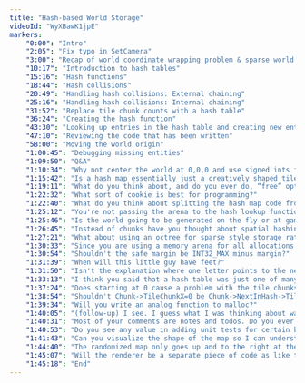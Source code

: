 ```yaml
---
title: "Hash-based World Storage"
videoId: "WyXBawK1jpE"
markers:
    "0:00": "Intro"
    "2:05": "Fix typo in SetCamera"
    "3:00": "Recap of world coordinate wrapping problem & sparse world storage design"
    "10:17": "Introduction to hash tables"
    "15:16": "Hash functions"
    "18:44": "Hash collisions"
    "20:49": "Handling hash collisions: External chaining"
    "25:16": "Handling hash collisions: Internal chaining"
    "31:52": "Replace tile chunk counts with a hash table"
    "36:24": "Creating the hash function"
    "43:30": "Looking up entries in the hash table and creating new entries in the table"
    "47:10": "Reviewing the code that has been written"
    "58:00": "Moving the world origin"
    "1:00:45": "Debugging missing entities"
    "1:09:50": "Q&A"
    "1:10:34": "Why not center the world at 0,0,0 and use signed ints for the tile position? [code change]"
    "1:15:42": "Is a hash map essentially just a creatively shaped tile chunk? If that's the case could you preempt the hash function by contributing more bits from the Z coordinate as opposed to the X and Y for a towery map for example? Am I thinking about this right?"
    "1:19:11": "What do you think about, and do you ever do, “free” optimizations in early or late stage development such as […] and instead trying to fail as early as possible? Best case scenario you only did one comparision rather than four."
    "1:22:32": "What sort of cookie is best for programming?"
    "1:22:40": "What do you think about splitting the hash map code from the tile code such that you can use hash map for other stuff later on?"
    "1:25:12": "You're not passing the arena to the hash lookup function."
    "1:25:46": "Is the world going to be generated on the fly or at game startup?"
    "1:26:45": "Instead of chunks have you thought about spatial hashing? I'm considering it for my game to allow an open generated world but not confined to grid aligned tiles or fixed size objects."
    "1:27:21": "What about using an octree for sparse style storage rather than a hash map?"
    "1:30:33": "Since you are using a memory arena for all allocations how will you handle dynamic amount of objects like enemies, particles, etc.?"
    "1:30:54": "Shouldn't the safe margin be INT32_MAX minus margin?"
    "1:31:39": "When will this little guy have feet?"
    "1:31:50": "Isn't the explanation where one letter points to the next letter until the end of the word?"
    "1:33:13": "I think you said that a hash table was just one of many ways to store the sparse data. Could you briefly mention one or a couple of the other methods?"
    "1:37:24": "Does starting at 0 cause a problem with the tile chunks since now we are using that as the uninitialized variable? [code change]"
    "1:38:54": "Shouldn't Chunk->TileChunkX=0 be Chunk->NextInHash->TileChunkX? [code change]"
    "1:39:34": "Will you write an analog function to malloc?"
    "1:40:05": "(follow-up) I see. I guess what I was thinking about was what the full 4Bn x 4Bn map would look like if you passed each index in the hash map the opposite way through the hash function. It seems like it doesn't matter in any case becafuse no matter what it's always going to be better than O(n) and most of the time it's O(1) with a tiny bit of performance cost to throw the coordinates through the function."
    "1:40:31": "Most of your comments are notes and todos. Do you ever add section title comments to separate long blocks of code?"
    "1:40:53": "Do you see any value in adding unit tests for certain bits of this functionality?"
    "1:41:43": "Can you visualize the shape of the map so I can understand why a hash table is better than an array?"
    "1:44:40": "The randomized map only goes up and to the right at the moment. Is it good enough to catch bugs?"
    "1:45:07": "Will the renderer be a separate piece of code as like the platform player so that it can be substituted with something like OpenGL?"
    "1:45:18": "End"
---
```

